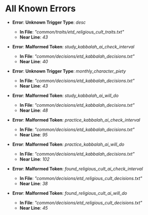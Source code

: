 ﻿# All Known Errors
* **Error**: **Unknown Trigger Type**: *desc*
	* **In File**: *"common/traits/etd_religious_cult_traits.txt"*
	* **Near Line**: *43*

* **Error**: **Malformed Token**: *study_kabbalah_ai_check_interval*
	* **In File**: *"common/decisions/etd_kabbalah_decisions.txt"*
	* **Near Line**: *40*

* **Error**: **Unknown Trigger Type**: *monthly_character_piety*
	* **In File**: *"common/decisions/etd_kabbalah_decisions.txt"*
	* **Near Line**: *43*

* **Error**: **Malformed Token**: *study_kabbalah_ai_will_do*
	* **In File**: *"common/decisions/etd_kabbalah_decisions.txt"*
	* **Near Line**: *48*

* **Error**: **Malformed Token**: *practice_kabbalah_ai_check_interval*
	* **In File**: *"common/decisions/etd_kabbalah_decisions.txt"*
	* **Near Line**: *95*

* **Error**: **Malformed Token**: *practice_kabbalah_ai_will_do*
	* **In File**: *"common/decisions/etd_kabbalah_decisions.txt"*
	* **Near Line**: *102*

* **Error**: **Malformed Token**: *found_religious_cult_ai_check_interval*
	* **In File**: *"common/decisions/etd_religious_cult_decisions.txt"*
	* **Near Line**: *38*

* **Error**: **Malformed Token**: *found_religious_cult_ai_will_do*
	* **In File**: *"common/decisions/etd_religious_cult_decisions.txt"*
	* **Near Line**: *45*